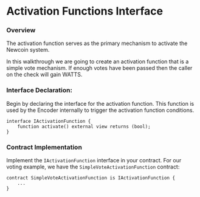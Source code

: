 # Activation Functions Interface

### Overview

The activation function serves as the primary mechanism to activate the Newcoin system.

In this walkthrough we are going to create an activation function that is a simple vote mechanism. If enough votes have been passed then the caller on the check will gain WATTS.

### Interface Declaration:

Begin by declaring the interface for the activation function. This function is used by the Encoder internally to trigger the activation function conditions.

```solidity
interface IActivationFunction {
    function activate() external view returns (bool);
}
```

### Contract Implementation

Implement the `IActivationFunction` interface in your contract. For our voting example, we have the `SimpleVoteActivationFunction` contract:

```solidity
contract SimpleVoteActivationFunction is IActivationFunction {
    ...
}
```

